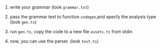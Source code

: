 1. write your grammar (look `grammar.txt`)

2. pass the grammar text to function `codegen`,and specfy the analysis type (look `gen.ts`)

3. run `gen.ts`, copy the code to a new file `assets.ts` from stdin

4. now, you can use the parser. (look `test.ts`)


